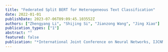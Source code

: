 ```yaml
---
title: "Federated Split BERT for Heterogeneous Text Classification"
date: 2022-01-01
publishDate: 2023-07-06T09:09:45.103552Z
authors: ["Zhengyang Li", "Shijing Si", "Jianzong Wang", "Jing Xiao"]
publication_types: ["1"]
abstract: ""
featured: false
publication: "*International Joint Conference on Neural Networks, IJCNN 2022, Padua, Italy, July 18-23, 2022*"
---
```



